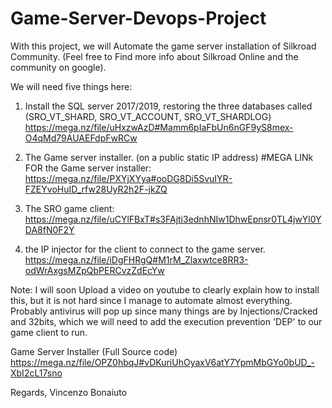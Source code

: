 # Game-Server-Devops-Project

With this project, we will Automate the game server installation of Silkroad Community. (Feel free to Find more info about Silkroad Online and the community on google).

We will need five things here:
1. Install the SQL server 2017/2019, restoring the three databases called (SRO_VT_SHARD, SRO_VT_ACCOUNT, SRO_VT_SHARDLOG)
https://mega.nz/file/uHxzwAzD#Mamm6pIaFbUn6nGF9yS8mex-O4qMd79AUAEFdpFwRCw
 
2. The Game server installer. (on a public static IP address)
#MEGA LINk FOR the Game server installer:
https://mega.nz/file/PXYjXYya#ooDG8Di5SvuIYR-FZEYvoHuID_rfw28UyR2h2F-jkZQ

3. The SRO game client:
https://mega.nz/file/uCYlFBxT#s3FAjti3ednhNIw1DhwEpnsr0TL4jwYl0YDA8fN0F2Y

4. the IP injector for the client to connect to the game server.
https://mega.nz/file/iDgFHRgQ#M1rM_Zlaxwtce8RR3-odWrAxgsMZpQbPERCvzZdEcYw

Note: I will soon Upload a video on youtube to clearly explain how to install this, but it is not hard since I manage to automate almost everything.
Probably antivirus will pop up since many things are by Injections/Cracked and 32bits, which we will need to add the execution prevention 'DEP' to our game client to run.

Game Server Installer (Full Source code)
https://mega.nz/file/OPZ0hbqJ#vDKuriUhOyaxV6atY7YpmMbGYo0bUD_-XbI2cL17sno

Regards,
Vincenzo Bonaiuto
